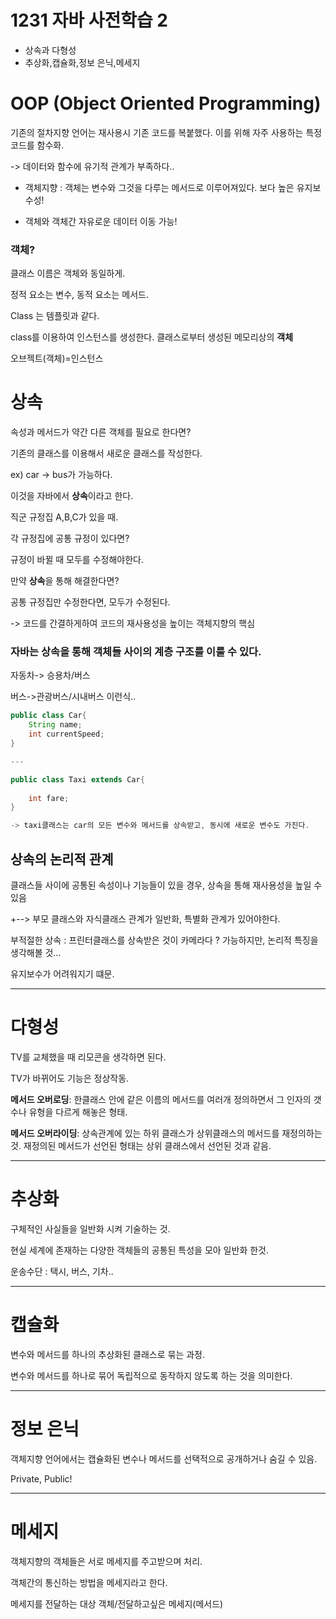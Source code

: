 # 1231 자바 사전학습 2



* 상속과 다형성
* 추상화,캡슐화,정보 은닉,메세지





# OOP (Object Oriented Programming)

기존의 절차지향 언어는 재사용시 기존 코드를 복붙했다. 이를 위해 자주 사용하는 특정 코드를 함수화.

-> 데이터와 함수에 유기적 관계가 부족하다..



* 객체지향 : 객체는 변수와 그것을 다루는 메서드로 이루어져있다. 보다 높은 유지보수성!

* 객체와 객체간 자유로운 데이터 이동 가능!



### 객체? 

클래스 이름은 객체와 동일하게.

정적 요소는 변수, 동적 요소는 메서드.



Class 는 템플릿과 같다.

class를 이용하여 인스턴스를 생성한다. 클래스로부터 생성된 메모리상의 **객체**

오브젝트(객체)=인스턴스



# 상속

속성과 메서드가 약간 다른 객체를 필요로 한다면?

기존의 클래스를 이용해서 새로운 클래스를 작성한다.

ex) car -> bus가 가능하다.

이것을 자바에서 **상속**이라고 한다.



직군 규정집 A,B,C가 있을 때.

각 규정집에 공통 규정이 있다면?

규정이 바뀔 때 모두를 수정해야한다.



만약 **상속**을 통해 해결한다면?

공통 규정집만 수정한다면, 모두가 수정된다.

-> 코드를 간결하게하여 코드의 재사용성을 높이는 객체지향의 핵심



### 자바는 상속을 통해 객체들 사이의 계층 구조를 이룰 수 있다.

자동차-> 승용차/버스 

버스->관광버스/시내버스 이런식..



```java
public class Car{
	String name;
	int currentSpeed;
}

---

public class Taxi extends Car{
	
	int fare;
}

-> taxi클래스는 car의 모든 변수와 메서드를 상속받고, 동시에 새로운 변수도 가진다.
```



## 상속의 논리적 관계

클래스들 사이에 공통된 속성이나 기능들이 있을 경우, 상속을 통해 재사용성을 높일 수 있음

+--> 부모 클래스와 자식클래스 관계가 일반화, 특별화 관계가 있어야한다.

부적절한 상속 : 프린터클래스를 상속받은 것이 카메라다 ? 가능하지만, 논리적 특징을 생각해볼 것...

유지보수가 어려워지기 떄문.

---



# 다형성

TV를 교체했을 때 리모콘을 생각하면 된다.

TV가 바뀌어도 기능은 정상작동.



**메서드 오버로딩**: 한클래스 안에 같은 이름의 메서드를 여러개 정의하면서 그 인자의 갯수나 유형을 다르게 해놓은 형태.

**메서드 오버라이딩**: 상속관계에 있는 하위 클래스가 상위클래스의 메서드를 재정의하는 것. 재정의된 메서드가 선언된 형태는 상위 클래스에서 선언된 것과 같음.



---



# 추상화

구체적인 사실들을 일반화 시켜 기술하는 것.

현실 세계에 존재하는 다양한 객체들의 공통된 특성을 모아 일반화 한것.

운송수단 : 택시, 버스, 기차..



---

# 캡슐화

변수와 메서드를 하나의 추상화된 클래스로 묶는 과정.

변수와 메서드를 하나로 묶어 독립적으로 동작하지 않도록 하는 것을 의미한다.

---

# 정보 은닉

객체지향 언어에서는 캡슐화된 변수나 메서드를 선택적으로 공개하거나 숨길 수 있음.

Private, Public!



---

# 메세지

객체지향의 객체들은 서로 메세지를 주고받으며 처리.

객체간의 통신하는 방법을 메세지라고 한다.

메세지를 전달하는 대상 객체/전달하고싶은 메세지(메서드)